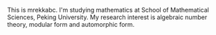 This is mrekkabc. I'm studying mathematics at School of Mathematical Sciences, Peking University.
My research interest is algebraic number theory, modular form and automorphic form.
